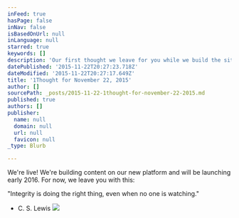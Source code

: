 ```yaml
---
inFeed: true
hasPage: false
inNav: false
isBasedOnUrl: null
inLanguage: null
starred: true
keywords: []
description: 'Our first thought we leave for you while we build the site!'
datePublished: '2015-11-22T20:27:23.718Z'
dateModified: '2015-11-22T20:27:17.649Z'
title: '1Thought for November 22, 2015'
author: []
sourcePath: _posts/2015-11-22-1thought-for-november-22-2015.md
published: true
authors: []
publisher:
  name: null
  domain: null
  url: null
  favicon: null
_type: Blurb

---
```

We're live! We're building content on our new platform and will be launching early 2016\. For now, we leave you with this:

"Integrity is doing the right thing, even when no one is watching."

- C. S. Lewis
![](https://the-grid-user-content.s3-us-west-2.amazonaws.com/39b58ebb-c998-4b8e-bfc3-7bb1e1abef6a.jpg)